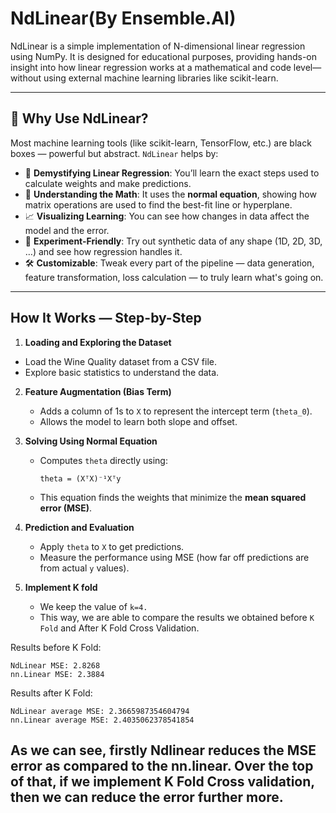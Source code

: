 # NdLinear(By Ensemble.AI)

NdLinear is a simple implementation of N-dimensional linear regression using NumPy. It is designed for educational purposes, providing hands-on insight into how linear regression works at a mathematical and code level—without using external machine learning libraries like scikit-learn.

---

## 🌟 Why Use NdLinear?

Most machine learning tools (like scikit-learn, TensorFlow, etc.) are black boxes — powerful but abstract. `NdLinear` helps by:

- 🧠 **Demystifying Linear Regression**: You’ll learn the exact steps used to calculate weights and make predictions.
- 🔬 **Understanding the Math**: It uses the **normal equation**, showing how matrix operations are used to find the best-fit line or hyperplane.
- 📈 **Visualizing Learning**: You can see how changes in data affect the model and the error.
- 🧪 **Experiment-Friendly**: Try out synthetic data of any shape (1D, 2D, 3D, …) and see how regression handles it.
- 🛠️ **Customizable**: Tweak every part of the pipeline — data generation, feature transformation, loss calculation — to truly learn what's going on.

---

##  How It Works — Step-by-Step

1. **Loading and Exploring the Dataset**
- Load the Wine Quality dataset from a CSV file.
- Explore basic statistics to understand the data.

2. **Feature Augmentation (Bias Term)**  
   - Adds a column of 1s to `X` to represent the intercept term (`theta_0`).
   - Allows the model to learn both slope and offset.

3. **Solving Using Normal Equation**  
   - Computes `theta` directly using:
     ```
     theta = (XᵀX)⁻¹Xᵀy
     ```
   - This equation finds the weights that minimize the **mean squared error (MSE)**.

4. **Prediction and Evaluation**  
   - Apply `theta` to `X` to get predictions.
   - Measure the performance using MSE (how far off predictions are from actual `y` values).

5. **Implement K fold**
   - We keep the value of `k=4.`
   - This way, we are able to compare the results we obtained before `K Fold` and After K Fold Cross Validation.

Results before K Fold:
```
NdLinear MSE: 2.8268
nn.Linear MSE: 2.3884
```
Results after K Fold:
```
NdLinear average MSE: 2.3665987354604794
nn.Linear average MSE: 2.4035062378541854
```
As we can see, firstly Ndlinear reduces the MSE error as compared to the nn.linear. Over the top of that, if we implement K Fold Cross validation, then we can reduce the error further more.
---

